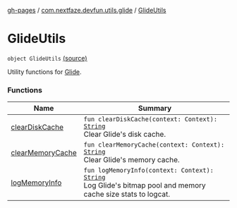 [gh-pages](../../index.md) / [com.nextfaze.devfun.utils.glide](../index.md) / [GlideUtils](.)

# GlideUtils

`object GlideUtils` [(source)](https://github.com/NextFaze/dev-fun/tree/master/devfun-util-glide/src/main/java/com/nextfaze/devfun/utils/glide/GlideUtils.kt#L19)

Utility functions for [Glide](https://github.com/bumptech/glide).

### Functions

| Name | Summary |
|---|---|
| [clearDiskCache](clear-disk-cache.md) | `fun clearDiskCache(context: Context): `[`String`](https://kotlinlang.org/api/latest/jvm/stdlib/kotlin/-string/index.html)<br>Clear Glide's disk cache. |
| [clearMemoryCache](clear-memory-cache.md) | `fun clearMemoryCache(context: Context): `[`String`](https://kotlinlang.org/api/latest/jvm/stdlib/kotlin/-string/index.html)<br>Clear Glide's memory cache. |
| [logMemoryInfo](log-memory-info.md) | `fun logMemoryInfo(context: Context): `[`String`](https://kotlinlang.org/api/latest/jvm/stdlib/kotlin/-string/index.html)<br>Log Glide's bitmap pool and memory cache size stats to logcat. |
